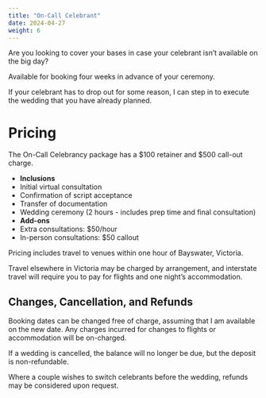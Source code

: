 ```yaml
---
title: "On-Call Celebrant"
date: 2024-04-27
weight: 6
---
```


Are you looking to cover your bases in case your celebrant isn’t available on the big day?
<!--more-->

Available for booking four weeks in advance of your ceremony.

If your celebrant has to drop out for some reason, I can step in to execute the wedding that you have already planned.

# Pricing

The On-Call Celebrancy package has a $100 retainer and $500 call-out charge.

- **Inclusions**
 - Initial virtual consultation
 - Confirmation of script acceptance 
 - Transfer of documentation
 - Wedding ceremony (2 hours - includes prep time and final consultation)
- **Add-ons**
 - Extra consultations: $50/hour 
 - In-person consultations: $50 callout

Pricing includes travel to venues within one hour of Bayswater, Victoria.

Travel elsewhere in Victoria may be charged by arrangement, and interstate travel will require you to pay for flights and one night’s accommodation.

## Changes, Cancellation, and Refunds

Booking dates can be changed free of charge, assuming that I am available on the new date. Any charges incurred for changes to flights or accommodation will be on-charged.

If a wedding is cancelled, the balance will no longer be due, but the deposit is non-refundable.

Where a couple wishes to switch celebrants before the wedding, refunds may be considered upon request.
